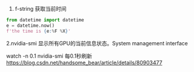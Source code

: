 1. f-string 获取当前时间

```python
from datetime import datetime
e = datetime.now()
f'the time is {e:%F %X}'
```

2.nvidia-smi
显示所有GPU的当前信息状态。System management interface

watch -n 0.1 nvidia-smi 每0.1秒刷新
https://blog.csdn.net/handsome_bear/article/details/80903477
